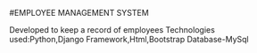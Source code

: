 #EMPLOYEE MANAGEMENT SYSTEM 

Developed to keep a record of employees
Technologies used:Python,Django Framework,Html,Bootstrap
Database-MySql
